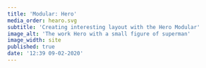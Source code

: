 ```yaml
---
title: 'Modular: Hero'
media_order: hearo.svg
subtitle: 'Creating interesting layout with the Hero Modular'
image_alt: 'The work Hero with a small figure of superman'
image_width: site
published: true
date: '12:39 09-02-2020'
---
```


